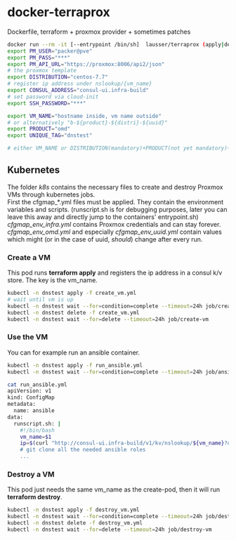 # docker-terraprox
Dockerfile, terraform + proxmox provider + sometimes patches

```bash
docker run --rm -it [--entrypoint /bin/sh]  lausser/terraprox (apply|destroy)
export PM_USER="packer@pve"
export PM_PASS="***"
export PM_API_URL="https://proxmox:8006/api2/json"
# the proxmox template
export DISTRIBUTION="centos-7.7"
# register ip address under nslookup/{vm_name}
export CONSUL_ADDRESS="consul-ui.infra-build"
# set password via cloud-init
export SSH_PASSWORD="***"

export VM_NAME="hostname inside, vm name outside"
# or alternatively "b-${product}-${distri}-${uuid}"
export PRODUCT="omd"
export UNIQUE_TAG="dnstest"

# either VM_NAME or DISTRIBUTION(mandatory)+PRODUCT(not yet mandatory)+UNIQUE_TAG
```

## Kubernetes

The folder *k8s* contains the necessary files to create and destroy Proxmox VMs through kubernetes jobs.  
First the cfgmap_*.yml files must be applied. They contain the environment variables and scripts. (runscript.sh is for debugging purposes, later you can leave this away and directly jump to the containers' entrypoint.sh)  
*cfgmap_env_infra.yml* contains Proxmox credentials and can stay forever. *cfgmap_env_omd.yml* and especially *cfgmap_env_uuid.yml* contain values which might (or in the case of uuid, *should*) change after every run.

### Create a VM
This pod runs **terraform apply** and registers the ip address in a consul k/v store. The key is the vm_name.

```bash
kubectl -n dnstest apply -f create_vm.yml
# wait until vm is up
kubectl -n dnstest wait --for=condition=complete --timeout=24h job/create-vm
kubectl -n dnstest delete -f create_vm.yml
kubectl -n dnstest wait --for=delete --timeout=24h job/create-vm
```

### Use the VM
You can for example run an ansible container.
```bash
kubectl -n dnstest apply -f run_ansible.yml
kubectl -n dnstest wait --for=condition=complete --timeout=24h job/ansible

cat run_ansible.yml
apiVersion: v1
kind: ConfigMap
metadata:
  name: ansible
data:
  runscript.sh: |
    #!/bin/bash
    vm_name=$1
    ip=$(curl "http://consul-ui.infra-build/v1/kv/nslookup/${vm_name}?dc=dc1&raw=1)
    # git clone all the needed ansible roles
    ...
```

### Destroy a VM
This pod just needs the same vm_name as the create-pod, then it will run **terraform destroy**.
```bash
kubectl -n dnstest apply -f destroy_vm.yml
kubectl -n dnstest wait --for=condition=complete --timeout=24h job/destroy-vm
kubectl -n dnstest delete -f destroy_vm.yml
kubectl -n dnstest wait --for=delete --timeout=24h job/destroy-vm
```


